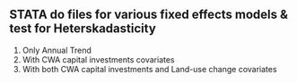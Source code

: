 ## STATA do files for various fixed effects models & test for Heterskadasticity

1.  Only Annual Trend
2.  With CWA capital investments covariates
3.  With both CWA capital investments and Land-use change covariates
